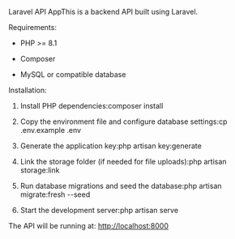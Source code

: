 Laravel API AppThis is a backend API built using Laravel.

Requirements:

*   PHP >= 8.1
    
*   Composer
    
*   MySQL or compatible database
    

Installation:

1.  Install PHP dependencies:composer install
    
2.  Copy the environment file and configure database settings:cp .env.example .env
    
3.  Generate the application key:php artisan key:generate
    
4.  Link the storage folder (if needed for file uploads):php artisan storage:link
    
5.  Run database migrations and seed the database:php artisan migrate:fresh --seed
    
6.  Start the development server:php artisan serve
    

The API will be running at: [http://localhost:8000](http://localhost:8000)